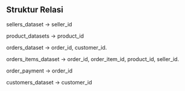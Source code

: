 ## Struktur Relasi 

sellers_dataset -> seller_id

product_datasets -> product_id

orders_dataset -> order_id, customer_id.

orders_items_dataset -> order_id, order_item_id, product_id, seller_id.

order_payment -> order_id

customers_dataset -> customer_id 

